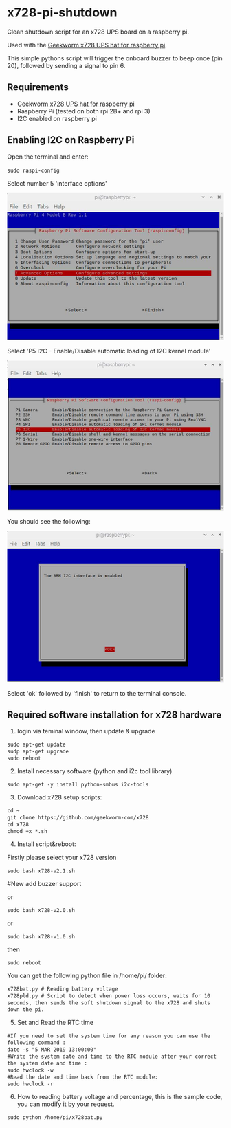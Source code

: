 # x728-pi-shutdown
Clean shutdown script for an x728 UPS board on a raspberry pi.

Used with the [Geekworm x728 UPS hat for raspberry pi](https://geekworm.com/products/raspberry-pi-x728-max-5-1v-8a-18650-ups-power-management-board).

This simple pythons script will trigger the onboard buzzer to beep once (pin 20), followed by sending a signal to pin 6.

## Requirements
* [Geekworm x728 UPS hat for raspberry pi](https://geekworm.com/products/raspberry-pi-x728-max-5-1v-8a-18650-ups-power-management-board)
* Raspberry Pi (tested on both rpi 2B+ and rpi 3)
* I2C enabled on raspberry pi


## Enabling I2C on Raspberry Pi

Open the terminal and enter:

`sudo raspi-config`

Select number 5 'interface options'

![Interface Options](https://github.com/mbaldini/x728-pi-shutdown/blob/main/images/Rpi-config-1.jpg?raw=true)

Select 'P5 I2C - Enable/Disable automatic loading of I2C kernel module'

![Enable/Disable I2C](https://github.com/mbaldini/x728-pi-shutdown/blob/main/images/Rpi-config-5.jpg?raw=true)

You should see the following:

![I2C Enabled](https://github.com/mbaldini/x728-pi-shutdown/blob/main/images/Rpi-config-6.jpg?raw=true)

Select 'ok' followed by 'finish' to return to the terminal console.


## Required software installation for x728 hardware

1. login via teminal window, then update & upgrade

```
sudo apt-get update
sudp apt-get upgrade
sudo reboot
```

2. Install necessary software (python and i2c tool library)

```
sudo apt-get -y install python-smbus i2c-tools
```

3. Download x728 setup scripts:

```
cd ~
git clone https://github.com/geekworm-com/x728
cd x728
chmod +x *.sh
```

4. Install script&reboot:

Firstly please select your x728 version

```
sudo bash x728-v2.1.sh
```

#New add buzzer support

or

```
sudo bash x728-v2.0.sh
```

or

```
sudo bash x728-v1.0.sh
```

then

```
sudo reboot
```

You can get the following python file in /home/pi/ folder:

```
x728bat.py # Reading battery voltage
x728pld.py # Script to detect when power loss occurs, waits for 10 seconds, then sends the soft shutdown signal to the x728 and shuts down the pi.
```

5. Set and Read the RTC time

```
#If you need to set the system time for any reason you can use the following command :  
date -s "5 MAR 2019 13:00:00"
#Write the system date and time to the RTC module after your correct the system date and time :  
sudo hwclock -w
#Read the date and time back from the RTC module:  
sudo hwclock -r
```

6. How to reading battery voltage and percentage, this is the sample code, you can modify it by your request.

```
sudo python /home/pi/x728bat.py
```


